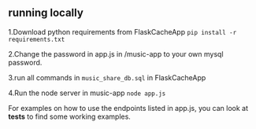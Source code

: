 

## running locally

1.Download python requirements from FlaskCacheApp
`pip install -r requirements.txt`


2.Change the password in app.js in /music-app to your own mysql password.

3.run all commands in `music_share_db.sql` in FlaskCacheApp

4.Run the node server in music-app
`node app.js`

For examples on how to use the endpoints listed in app.js, you can look at __tests__ to find some working examples. 